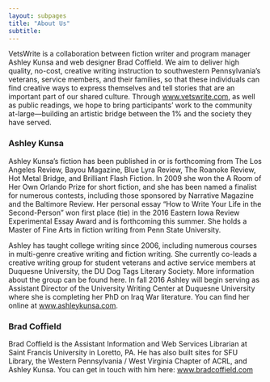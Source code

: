 ```yaml
---
layout: subpages
title: "About Us"
subtitle:
---
```


VetsWrite is a collaboration between fiction writer and program manager Ashley Kunsa and web designer Brad Coffield. We aim to deliver high quality, no-cost, creative writing instruction to southwestern Pennsylvania’s veterans, service members, and their families, so that these individuals can find creative ways to express themselves and tell stories that are an important part of our shared culture. Through www.vetswrite.com, as well as public readings, we hope to bring participants’ work to the community at-large—building an artistic bridge between the 1% and the society they have served.

### Ashley Kunsa

Ashley Kunsa’s fiction has been published in or is forthcoming from The Los Angeles Review, Bayou Magazine, Blue Lyra Review, The Roanoke Review, Hot Metal Bridge, and Brilliant Flash Fiction. In 2009 she won the A Room of Her Own Orlando Prize for short fiction, and she has been named a finalist for numerous contests, including those sponsored by Narrative Magazine and the Baltimore Review. Her personal essay “How to Write Your Life in the Second-Person” won first place (tie) in the 2016 Eastern Iowa Review Experimental Essay Award and is forthcoming this summer. She holds a Master of Fine Arts in fiction writing from Penn State University.
 
Ashley has taught college writing since 2006, including numerous courses in multi-genre creative writing and fiction writing. She currently co-leads a creative writing group for student veterans and active service members at Duquesne University, the DU Dog Tags Literary Society. More information about the group can be found here. In fall 2016 Ashley will begin serving as Assistant Director of the University Writing Center at Duquesne University where she is completing her PhD on Iraq War literature. You can find her online at www.ashleykunsa.com.

### Brad Coffield

Brad Coffield is the Assistant Information and Web Services Librarian at Saint Francis University in Loretto, PA. He has also built sites for SFU Library, the Western Pennsylvania / West Virginia Chapter of ACRL, and Ashley Kunsa. You can get in touch with him here: <a href="http://www.bradcoffield.com">www.bradcoffield.com</a>